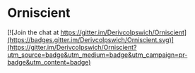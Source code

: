 # Orniscient

[![Join the chat at https://gitter.im/DerivcoIpswich/Orniscient](https://badges.gitter.im/DerivcoIpswich/Orniscient.svg)](https://gitter.im/DerivcoIpswich/Orniscient?utm_source=badge&utm_medium=badge&utm_campaign=pr-badge&utm_content=badge)